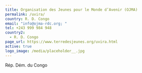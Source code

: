 ```yaml
---
title: Organisation des Jeunes pour le Monde d’Avenir (OJMA)
permalink: /uvira/
country: R. D. Congo
email: "info@ojma-rdc.org; "
tel: +243 999 984 948
country2:
  - R. D. Congo
page_url: https://www.terredesjeunes.org/uvira.html
active: true
logo_image: /media/placeholder__.jpg
---
```

Rép. Dém. du Congo
